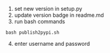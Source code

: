 

1. set new version in setup.py
2. update version badge in readme.md
3. run bash commands
```
bash publish2pypi.sh
```
4. enter username and password